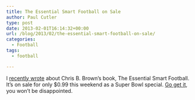 ```yaml
---
title: The Essential Smart Football on Sale
author: Paul Cutler
type: post
date: 2013-02-01T16:14:32+00:00
url: /blog/2013/02/the-essential-smart-football-on-sale/
categories:
  - Football
tags:
  - football

---
```

I [recently wrote][1] about Chris B. Brown&#8217;s book, The Essential Smart Football. It&#8217;s on sale for only $0.99 this weekend as a Super Bowl special. [Go get it][2], you won&#8217;t be disappointed.

 [1]: http://www.paulcutler.org/blog/?p=1864
 [2]: http://smartfootball.com/books/super-bowl-special-offer-the-essential-smart-football-for-99-cents